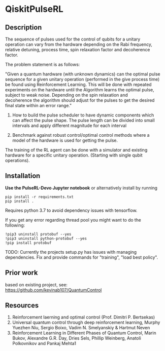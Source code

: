 # QiskitPulseRL

## Description

The sequence of pulses used for the control of qubits for a unitary operation can vary from the hardware depending on the Rabi frequency, relative detuning, process time, spin relaxation factor and decoherence factor.

The problem statement is as follows:

"Given a quantum hardware (with unknown dynamics) can the optimal pulse sequence for a given unitary operation (performed in the give process time) be found using Reinforcement Learning. This will be done with repeated experiments on the hardware until the Algorithm learns the optimal pulse, subject to weak noise. Depending on the spin relaxation and decoherence the algorithm should adjust for the pulses to get the desired final state within an error range."


1. How to build the pulse scheduler to have dynamic components which can affect the pulse shape. The pulse length can be divided into small intervals and apply different magnitude for each interval

2. Benchmark against robust control/optimal control methods where a model of the hardware is used for getting the pulse.

The training of the RL agent can be done with a simulator and existing hardware for a specific unitary operation. (Starting with single qubit operations).

## Installation
**Use the PulseRL-Devo Jupyter notebook** or alternatively install by running
```
pip install -r requirements.txt
pip install .
```
Requires python 3.7 to avoid dependency issues with tensorflow.

If you get any error regarding thread pool you might want to do the following: 

```
!pip3 uninstall protobuf --yes
!pip3 uninstall python-protobuf --yes
!pip install protobuf 
```

TODO: Currently the projects setup.py has issues with managing dependencies. Fix and provide commands for "training", "load best policy".

## Prior work
based on existing project, see: https://github.com/kevinab107/QuantumControl

## Resources
1. Reinforcement laerning and optimal control (Prof. Dimitri P. Bertsekas)
2. Universal quantum control through deep reinforcement learning, Murphy Yuezhen Niu, Sergio Boixo, Vadim N. Smelyanskiy & Hartmut Neven
3. Reinforcement Learning in Different Phases of Quantum Control, Marin Bukov, Alexandre G.R. Day, Dries Sels, Phillip Weinberg, Anatoli Polkovnikov and Pankaj Mehta1
